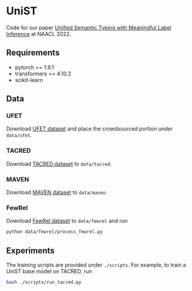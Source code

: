 # UniST
Code for our paper [Unified Semantic Typing with Meaningful Label Inference](https://arxiv.org/abs/2205.01826) at NAACL 2022.

## Requirements
* pytorch == 1.9.1
* transformers == 4.10.2
* scikit-learn

## Data

### UFET
Download [UFET dataset](https://www.cs.utexas.edu/~eunsol/html_pages/open_entity.html) and place the crowdsourced portion under `data/ufet`.

### TACRED
Download [TACRED dataset](https://nlp.stanford.edu/projects/tacred/) to `data/tacred`.

### MAVEN 
Download [MAVEN dataset](https://github.com/THU-KEG/MAVEN-dataset) to `data/maven`.

### FewRel
Download [FewRel dataset](https://github.com/thunlp/FewRel) to `data/fewrel` and run 
```bash
python data/fewrel/process_fewrel.py
```

## Experiments
The training scripts are provided under `./scripts`. For example, to train a UniST base model on TACRED, run
```bash
bash ./scripts/run_tacred.py
```